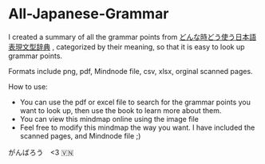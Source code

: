 # All-Japanese-Grammar
I created a summary of all the grammar points from [どんな時どう使う日本語表現文型辞典](https://www.amazon.co.jp/%E3%81%A9%E3%82%93%E3%81%AA%E3%81%A8%E3%81%8D%E3%81%A9%E3%81%86%E4%BD%BF%E3%81%86%E6%97%A5%E6%9C%AC%E8%AA%9E%E8%A1%A8%E7%8F%BE%E6%96%87%E5%9E%8B%E8%BE%9E%E5%85%B8-%E5%8F%8B%E6%9D%BE-%E6%82%A6%E5%AD%90/dp/4757418868) , categorized by their meaning, so that it is easy to look up grammar points. 

Formats include png, pdf, Mindnode file, csv, xlsx, orginal scanned pages.

How to use:
* You can use the pdf or excel file to search for the grammar points you want to look up, then use the book to learn more about them. 
* You can view this mindmap online using the image file
* Feel free to modify this mindmap the way you want. I have included the scanned pages, and Mindnode file ;)

がんばろう　<3
🇻🇳

